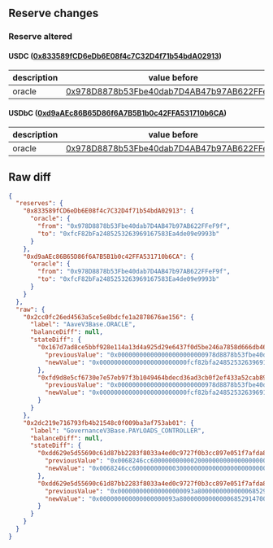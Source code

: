 ## Reserve changes

### Reserve altered

#### USDC ([0x833589fCD6eDb6E08f4c7C32D4f71b54bdA02913](https://basescan.org/address/0x833589fCD6eDb6E08f4c7C32D4f71b54bdA02913))

| description | value before | value after |
| --- | --- | --- |
| oracle | [0x978D8878b53Fbe40dab7D4AB47b97AB622FFeF9f](https://basescan.org/address/0x978D8878b53Fbe40dab7D4AB47b97AB622FFeF9f) | [0xfcF82bFa2485253263969167583Ea4de09e9993b](https://basescan.org/address/0xfcF82bFa2485253263969167583Ea4de09e9993b) |


#### USDbC ([0xd9aAEc86B65D86f6A7B5B1b0c42FFA531710b6CA](https://basescan.org/address/0xd9aAEc86B65D86f6A7B5B1b0c42FFA531710b6CA))

| description | value before | value after |
| --- | --- | --- |
| oracle | [0x978D8878b53Fbe40dab7D4AB47b97AB622FFeF9f](https://basescan.org/address/0x978D8878b53Fbe40dab7D4AB47b97AB622FFeF9f) | [0xfcF82bFa2485253263969167583Ea4de09e9993b](https://basescan.org/address/0xfcF82bFa2485253263969167583Ea4de09e9993b) |


## Raw diff

```json
{
  "reserves": {
    "0x833589fCD6eDb6E08f4c7C32D4f71b54bdA02913": {
      "oracle": {
        "from": "0x978D8878b53Fbe40dab7D4AB47b97AB622FFeF9f",
        "to": "0xfcF82bFa2485253263969167583Ea4de09e9993b"
      }
    },
    "0xd9aAEc86B65D86f6A7B5B1b0c42FFA531710b6CA": {
      "oracle": {
        "from": "0x978D8878b53Fbe40dab7D4AB47b97AB622FFeF9f",
        "to": "0xfcF82bFa2485253263969167583Ea4de09e9993b"
      }
    }
  },
  "raw": {
    "0x2cc0fc26ed4563a5ce5e8bdcfe1a2878676ae156": {
      "label": "AaveV3Base.ORACLE",
      "balanceDiff": null,
      "stateDiff": {
        "0x167d7ad8ce5bbf928e114a13d4a925d29e6437f0d5be246a7858d666db460b9d": {
          "previousValue": "0x000000000000000000000000978d8878b53fbe40dab7d4ab47b97ab622ffef9f",
          "newValue": "0x000000000000000000000000fcf82bfa2485253263969167583ea4de09e9993b"
        },
        "0xfd9d8e5cf6730e7e57eb97f3b1049464bdecd36ad3cb0f2ef433a52cab89a82e": {
          "previousValue": "0x000000000000000000000000978d8878b53fbe40dab7d4ab47b97ab622ffef9f",
          "newValue": "0x000000000000000000000000fcf82bfa2485253263969167583ea4de09e9993b"
        }
      }
    },
    "0x2dc219e716793fb4b21548c0f009ba3af753ab01": {
      "label": "GovernanceV3Base.PAYLOADS_CONTROLLER",
      "balanceDiff": null,
      "stateDiff": {
        "0xdd629e5d55690c61d87bb2283f8033a4ed0c9727f0b3cc897e051f7afda800a5": {
          "previousValue": "0x0068246cc6000000000002000000000000000000000000000000000000000000",
          "newValue": "0x0068246cc6000000000003000000000000000000000000000000000000000000"
        },
        "0xdd629e5d55690c61d87bb2283f8033a4ed0c9727f0b3cc897e051f7afda800a6": {
          "previousValue": "0x000000000000000000093a800000000000006852914700000000000000000000",
          "newValue": "0x000000000000000000093a800000000000006852914700000000000068246cc7"
        }
      }
    }
  }
}
```